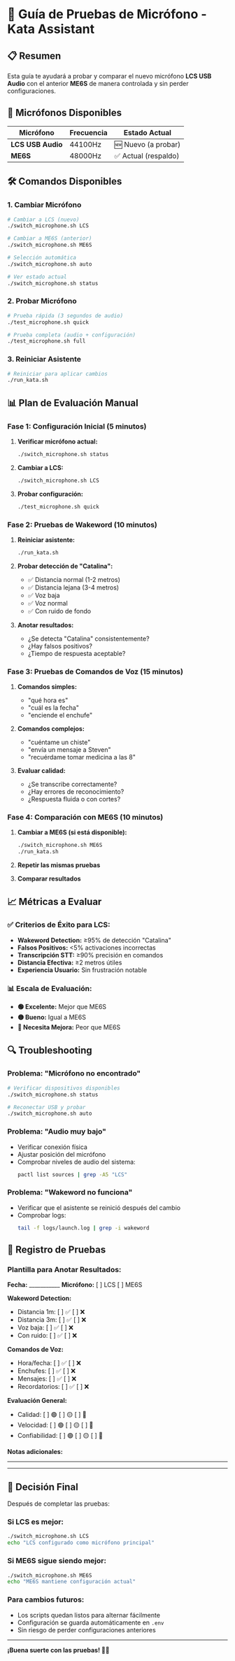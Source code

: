 # 🎤 Guía de Pruebas de Micrófono - Kata Assistant

## 📋 Resumen

Esta guía te ayudará a probar y comparar el nuevo micrófono **LCS USB Audio** con el anterior **ME6S** de manera controlada y sin perder configuraciones.

## 🎯 Micrófonos Disponibles

| Micrófono | Frecuencia | Estado Actual |
|-----------|------------|---------------|
| **LCS USB Audio** | 44100Hz | 🆕 Nuevo (a probar) |
| **ME6S** | 48000Hz | ✅ Actual (respaldo) |

## 🛠️ Comandos Disponibles

### 1. Cambiar Micrófono
```bash
# Cambiar a LCS (nuevo)
./switch_microphone.sh LCS

# Cambiar a ME6S (anterior)  
./switch_microphone.sh ME6S

# Selección automática
./switch_microphone.sh auto

# Ver estado actual
./switch_microphone.sh status
```

### 2. Probar Micrófono
```bash
# Prueba rápida (3 segundos de audio)
./test_microphone.sh quick

# Prueba completa (audio + configuración)
./test_microphone.sh full
```

### 3. Reiniciar Asistente
```bash
# Reiniciar para aplicar cambios
./run_kata.sh
```

## 📊 Plan de Evaluación Manual

### Fase 1: Configuración Inicial (5 minutos)
1. **Verificar micrófono actual:**
   ```bash
   ./switch_microphone.sh status
   ```

2. **Cambiar a LCS:**
   ```bash
   ./switch_microphone.sh LCS
   ```

3. **Probar configuración:**
   ```bash
   ./test_microphone.sh quick
   ```

### Fase 2: Pruebas de Wakeword (10 minutos)
1. **Reiniciar asistente:**
   ```bash
   ./run_kata.sh
   ```

2. **Probar detección de "Catalina":**
   - ✅ Distancia normal (1-2 metros)
   - ✅ Distancia lejana (3-4 metros)
   - ✅ Voz baja
   - ✅ Voz normal
   - ✅ Con ruido de fondo

3. **Anotar resultados:**
   - ¿Se detecta "Catalina" consistentemente?
   - ¿Hay falsos positivos?
   - ¿Tiempo de respuesta aceptable?

### Fase 3: Pruebas de Comandos de Voz (15 minutos)
1. **Comandos simples:**
   - "qué hora es"
   - "cuál es la fecha" 
   - "enciende el enchufe"

2. **Comandos complejos:**
   - "cuéntame un chiste"
   - "envía un mensaje a Steven"
   - "recuérdame tomar medicina a las 8"

3. **Evaluar calidad:**
   - ¿Se transcribe correctamente?
   - ¿Hay errores de reconocimiento?
   - ¿Respuesta fluida o con cortes?

### Fase 4: Comparación con ME6S (10 minutos)
1. **Cambiar a ME6S (si está disponible):**
   ```bash
   ./switch_microphone.sh ME6S
   ./run_kata.sh
   ```

2. **Repetir las mismas pruebas**

3. **Comparar resultados**

## 📈 Métricas a Evaluar

### ✅ Criterios de Éxito para LCS:
- **Wakeword Detection:** ≥95% de detección "Catalina"
- **Falsos Positivos:** <5% activaciones incorrectas
- **Transcripción STT:** ≥90% precisión en comandos
- **Distancia Efectiva:** ≥2 metros útiles
- **Experiencia Usuario:** Sin frustración notable

### 📊 Escala de Evaluación:
- **🟢 Excelente:** Mejor que ME6S
- **🟡 Bueno:** Igual a ME6S  
- **🔴 Necesita Mejora:** Peor que ME6S

## 🔍 Troubleshooting

### Problema: "Micrófono no encontrado"
```bash
# Verificar dispositivos disponibles
./switch_microphone.sh status

# Reconectar USB y probar
./switch_microphone.sh auto
```

### Problema: "Audio muy bajo"
- Verificar conexión física
- Ajustar posición del micrófono
- Comprobar niveles de audio del sistema:
  ```bash
  pactl list sources | grep -A5 "LCS"
  ```

### Problema: "Wakeword no funciona"
- Verificar que el asistente se reinició después del cambio
- Comprobar logs:
  ```bash
  tail -f logs/launch.log | grep -i wakeword
  ```

## 📝 Registro de Pruebas

### Plantilla para Anotar Resultados:

**Fecha:** ___________
**Micrófono:** [ ] LCS [ ] ME6S

**Wakeword Detection:**
- Distancia 1m: [ ] ✅ [ ] ❌
- Distancia 3m: [ ] ✅ [ ] ❌  
- Voz baja: [ ] ✅ [ ] ❌
- Con ruido: [ ] ✅ [ ] ❌

**Comandos de Voz:**
- Hora/fecha: [ ] ✅ [ ] ❌
- Enchufes: [ ] ✅ [ ] ❌
- Mensajes: [ ] ✅ [ ] ❌
- Recordatorios: [ ] ✅ [ ] ❌

**Evaluación General:**
- Calidad: [ ] 🟢 [ ] 🟡 [ ] 🔴
- Velocidad: [ ] 🟢 [ ] 🟡 [ ] 🔴
- Confiabilidad: [ ] 🟢 [ ] 🟡 [ ] 🔴

**Notas adicionales:**
_________________________________
_________________________________

## 🏁 Decisión Final

Después de completar las pruebas:

### Si LCS es mejor:
```bash
./switch_microphone.sh LCS
echo "LCS configurado como micrófono principal"
```

### Si ME6S sigue siendo mejor:
```bash
./switch_microphone.sh ME6S  
echo "ME6S mantiene configuración actual"
```

### Para cambios futuros:
- Los scripts quedan listos para alternar fácilmente
- Configuración se guarda automáticamente en `.env`
- Sin riesgo de perder configuraciones anteriores

---

**¡Buena suerte con las pruebas! 🎤✨**